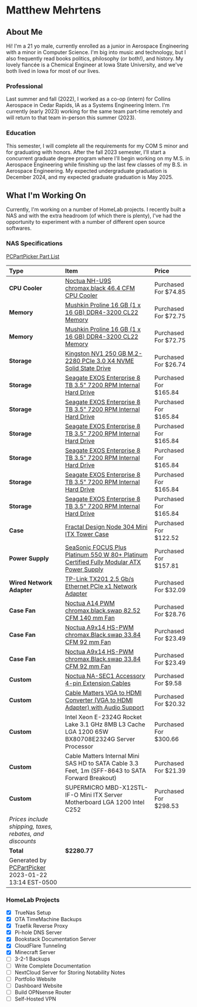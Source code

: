 # Matthew Mehrtens

## About Me
Hi! I'm a 21 yo male, currently enrolled as a junior in Aerospace Engineering with a minor in Computer Science. I'm big into music and technology, but I also frequently read books politics, philosophy (or both!), and history. My lovely fiancée is a Chemical Engineer at Iowa State University, and we've both lived in Iowa for most of our lives.

### Professional
Last summer and fall (2022), I worked as a co-op (intern) for Collins Aerospace in Cedar Rapids, IA as a Systems Engineering Intern. I'm currently (early 2023) working for the same team part-time remotely and will return to that team in-person this summer (2023).

### Education
This semester, I will complete all the requirements for my COM S minor and for graduating with honors. After the fall 2023 semester, I'll start a concurrent graduate degree program where I'll begin working on my M.S. in Aerospace Engineering while finishing up the last few classes of my B.S. in Aerospace Engineering. My expected undergraduate graduation is December 2024, and my expected graduate graduation is May 2025.

## What I'm Working On
Currently, I'm working on a number of HomeLab projects. I recently built a NAS and with the extra headroom (of which there is plenty), I've had the opportunity to experiment with a number of different open source softwares.

### NAS Specifications
[PCPartPicker Part List](https://pcpartpicker.com/list/yxvq8r)

Type|Item|Price
:----|:----|:----
**CPU Cooler** | [Noctua NH-U9S chromax.black 46.4 CFM CPU Cooler](https://pcpartpicker.com/product/9pfFf7/noctua-nh-u9s-chromaxblack-464-cfm-cpu-cooler-nh-u9s-chromaxblack) | Purchased For $74.85 
**Memory** | [Mushkin Proline 16 GB (1 x 16 GB) DDR4-3200 CL22 Memory](https://pcpartpicker.com/product/xXD7YJ/mushkin-proline-16-gb-1-x-16-gb-ddr4-3200-cl22-memory-mpl4e320nf16g18) | Purchased For $72.75 
**Memory** | [Mushkin Proline 16 GB (1 x 16 GB) DDR4-3200 CL22 Memory](https://pcpartpicker.com/product/xXD7YJ/mushkin-proline-16-gb-1-x-16-gb-ddr4-3200-cl22-memory-mpl4e320nf16g18) | Purchased For $72.75 
**Storage** | [Kingston NV1 250 GB M.2-2280 PCIe 3.0 X4 NVME Solid State Drive](https://pcpartpicker.com/product/Yy92FT/kingston-nv1-250-gb-m2-2280-nvme-solid-state-drive-snvs250g) | Purchased For $26.74 
**Storage** | [Seagate EXOS Enterprise 8 TB 3.5" 7200 RPM Internal Hard Drive](https://pcpartpicker.com/product/ZJMTwP/seagate-exos-enterprise-8-tb-35-7200rpm-internal-hard-drive-st8000nm000a) | Purchased For $165.84 
**Storage** | [Seagate EXOS Enterprise 8 TB 3.5" 7200 RPM Internal Hard Drive](https://pcpartpicker.com/product/ZJMTwP/seagate-exos-enterprise-8-tb-35-7200rpm-internal-hard-drive-st8000nm000a) | Purchased For $165.84 
**Storage** | [Seagate EXOS Enterprise 8 TB 3.5" 7200 RPM Internal Hard Drive](https://pcpartpicker.com/product/ZJMTwP/seagate-exos-enterprise-8-tb-35-7200rpm-internal-hard-drive-st8000nm000a) | Purchased For $165.84 
**Storage** | [Seagate EXOS Enterprise 8 TB 3.5" 7200 RPM Internal Hard Drive](https://pcpartpicker.com/product/ZJMTwP/seagate-exos-enterprise-8-tb-35-7200rpm-internal-hard-drive-st8000nm000a) | Purchased For $165.84 
**Storage** | [Seagate EXOS Enterprise 8 TB 3.5" 7200 RPM Internal Hard Drive](https://pcpartpicker.com/product/ZJMTwP/seagate-exos-enterprise-8-tb-35-7200rpm-internal-hard-drive-st8000nm000a) | Purchased For $165.84 
**Storage** | [Seagate EXOS Enterprise 8 TB 3.5" 7200 RPM Internal Hard Drive](https://pcpartpicker.com/product/ZJMTwP/seagate-exos-enterprise-8-tb-35-7200rpm-internal-hard-drive-st8000nm000a) | Purchased For $165.84 
**Case** | [Fractal Design Node 304 Mini ITX Tower Case](https://pcpartpicker.com/product/BWFPxr/fractal-design-case-fdcanode304bl) | Purchased For $122.52 
**Power Supply** | [SeaSonic FOCUS Plus Platinum 550 W 80+ Platinum Certified Fully Modular ATX Power Supply](https://pcpartpicker.com/product/sYyxFT/seasonic-focus-plus-platinum-550w-80-platinum-certified-fully-modular-atx-power-supply-ssr-550px) | Purchased For $157.81 
**Wired Network Adapter** | [TP-Link TX201 2.5 Gb/s Ethernet PCIe x1 Network Adapter](https://pcpartpicker.com/product/y93gXL/tp-link-tx201-25-gbs-ethernet-pcie-x1-network-adapter-tx201) | Purchased For $32.09 
**Case Fan** | [Noctua A14 PWM chromax.black.swap 82.52 CFM 140 mm Fan](https://pcpartpicker.com/product/sWM323/noctua-nf-a14-pwm-chromaxblackswap-825-cfm-140mm-fan-nf-a14-pwm-chromaxblackswap) | Purchased For $28.76 
**Case Fan** | [Noctua A9x14 HS-PWM chromax.Black.swap 33.84 CFM 92 mm Fan](https://pcpartpicker.com/product/NbpmP6/noctua-nf-a9x14-hs-pwm-chromaxblackswap-3384-cfm-92-mm-fan-nf-a9x14-hs-pwm-chromaxblackswap) | Purchased For $23.49 
**Case Fan** | [Noctua A9x14 HS-PWM chromax.Black.swap 33.84 CFM 92 mm Fan](https://pcpartpicker.com/product/NbpmP6/noctua-nf-a9x14-hs-pwm-chromaxblackswap-3384-cfm-92-mm-fan-nf-a9x14-hs-pwm-chromaxblackswap) | Purchased For $23.49 
**Custom** | [Noctua NA-SEC1 Accessory 4-pin Extension Cables](https://pcpartpicker.com/product/rrM323/noctua-na-sec1-accessory-4-pin-extension-cables) | Purchased For $9.58 
**Custom** | [Cable Matters VGA to HDMI Converter (VGA to HDMI Adapter) with Audio Support](https://pcpartpicker.com/product/7n97YJ/cable-matters-vga-to-hdmi-converter-vga-to-hdmi-adapter-with-audio-support) | Purchased For $20.32 
**Custom**| Intel Xeon E-2324G Rocket Lake 3.1 GHz 8MB L3 Cache LGA 1200 65W BX80708E2324G Server Processor| Purchased For $300.66 
**Custom**| Cable Matters Internal Mini SAS HD to SATA Cable 3.3 Feet, 1m (SFF-8643 to SATA Forward Breakout)| Purchased For $21.39 
**Custom**| SUPERMICRO MBD-X12STL-IF-O Mini ITX Server Motherboard LGA 1200 Intel C252| Purchased For $298.53 
 | *Prices include shipping, taxes, rebates, and discounts* |
 | **Total** | **$2280.77**
 | Generated by [PCPartPicker](https://pcpartpicker.com) 2023-01-22 13:14 EST-0500 |
 
 ### HomeLab Projects
 - [X] TrueNas Setup
 - [X] OTA TimeMachine Backups
 - [X] Traefik Reverse Proxy
 - [X] Pi-hole DNS Server
 - [X] Bookstack Documentation Server
 - [X] CloudFlare Tunneling
 - [X] Minecraft Server
 - [ ] 3-2-1 Backups
 - [ ] Write Complete Documentation
 - [ ] NextCloud Server for Storing Notability Notes
 - [ ] Portfolio Website
 - [ ] Dashboard Website
 - [ ] Build OPNsense Router
 - [ ] Self-Hosted VPN
